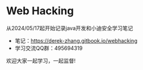 # Web Hacking
从2024/05/17起开始记录java开发和小迪安全学习笔记
- 笔记：https://derek-zhang.gitbook.io/webhacking
- 学习交流QQ群：495694319

欢迎大家一起学习，一起监督!
